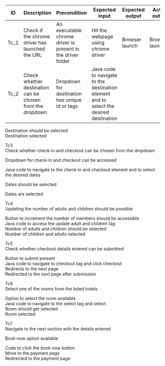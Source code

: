 | ID |	Description |	Precondition | Expected input |	Expected output |	Actual output |
|-----|------|--------|----------|-------------|-------------|
| Tc_1 | Check if the chrome driver has launched the URL	|An executable chrome driver is present in the driver folder	 |Hit the webpage using  chrome driver	|Browser launch	 |Browser launched
|Tc_2	| Check whether destination can be chosen from the  dropdown|Dropdown for destination has unique id or tags	 |Java code to navigate to the destination element and to select the desired destination	 
Destination should be selected	 
Destination selected
 
 
 
Tc3	 
Check whether check-in and checkout can be chosen from the  dropdown
 	 
 
Dropdown for check-in and checkout can be accessed	 
 
Java code to navigate to the check-in and checkout element and to select the desired dates	 
 
 
Dates should be selected	 
 
 
Dates are selected
 
 
Tc4	 
Updating the number of adults and children should
be possible
 	 
Button to increment the number of members should be accessible	 
 Java code to access the update adult and children tag	 
Number of adults and children should be selected	 
Number of children and adults selected
 
Tc5	 
Check whether checkout details entered can be submitted
 	 
 
Button to submit present	 
  Java code to navigate to checkout tag and  click checkout	 
Redirects to the next page	 
Redirected to the next page after submission
 
Tc6	 
Select one of the rooms from the listed hotels
 	 
Option to select the room available	 
Java code to navigate to the select tag and select	 
Room should get selected	 
Room selected
 
Tc7	 
Navigate to the next section with the details entered
 	 
Book now option available
 	 
 Code to click the book now button	 
 Move to the  payment page	 
Redirected to the payment page
